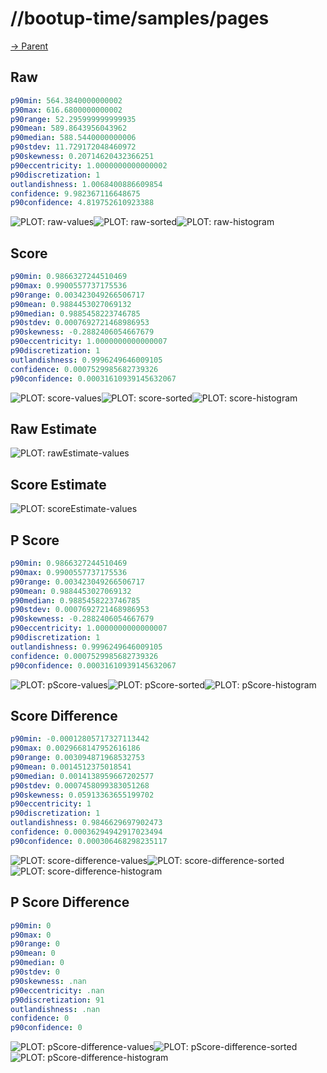 
# //bootup-time/samples/pages

[→ Parent](../..)


## Raw


```yaml
p90min: 564.3840000000002
p90max: 616.6800000000002
p90range: 52.295999999999935
p90mean: 589.8643956043962
p90median: 588.5440000000006
p90stdev: 11.729172048460972
p90skewness: 0.20714620432366251
p90eccentricity: 1.0000000000000002
p90discretization: 1
outlandishness: 1.0068400886609854
confidence: 9.982367116648675
p90confidence: 4.819752610923388

```

![PLOT: raw-values](./raw/values.svg)![PLOT: raw-sorted](./raw/sorted.svg)![PLOT: raw-histogram](./raw/histogram.svg)
## Score


```yaml
p90min: 0.9866327244510469
p90max: 0.9900557737175536
p90range: 0.003423049266506717
p90mean: 0.9884453027069132
p90median: 0.9885458223746785
p90stdev: 0.0007692721468986953
p90skewness: -0.2882406054667679
p90eccentricity: 1.0000000000000007
p90discretization: 1
outlandishness: 0.9996249646009105
confidence: 0.0007529985682739326
p90confidence: 0.00031610939145632067

```

![PLOT: score-values](./score/values.svg)![PLOT: score-sorted](./score/sorted.svg)![PLOT: score-histogram](./score/histogram.svg)
## Raw Estimate

![PLOT: rawEstimate-values](./rawEstimate/values.svg)
## Score Estimate

![PLOT: scoreEstimate-values](./scoreEstimate/values.svg)
## P Score


```yaml
p90min: 0.9866327244510469
p90max: 0.9900557737175536
p90range: 0.003423049266506717
p90mean: 0.9884453027069132
p90median: 0.9885458223746785
p90stdev: 0.0007692721468986953
p90skewness: -0.2882406054667679
p90eccentricity: 1.0000000000000007
p90discretization: 1
outlandishness: 0.9996249646009105
confidence: 0.0007529985682739326
p90confidence: 0.00031610939145632067

```

![PLOT: pScore-values](./pScore/values.svg)![PLOT: pScore-sorted](./pScore/sorted.svg)![PLOT: pScore-histogram](./pScore/histogram.svg)
## Score Difference


```yaml
p90min: -0.00012805717327113442
p90max: 0.0029668147952616186
p90range: 0.003094871968532753
p90mean: 0.0014512375018541
p90median: 0.0014138959667202577
p90stdev: 0.0007458099383051268
p90skewness: 0.05913363655199702
p90eccentricity: 1
p90discretization: 1
outlandishness: 0.9846629697902473
confidence: 0.00036294942917023494
p90confidence: 0.000306468298235117

```

![PLOT: score-difference-values](./score-difference/values.svg)![PLOT: score-difference-sorted](./score-difference/sorted.svg)![PLOT: score-difference-histogram](./score-difference/histogram.svg)
## P Score Difference


```yaml
p90min: 0
p90max: 0
p90range: 0
p90mean: 0
p90median: 0
p90stdev: 0
p90skewness: .nan
p90eccentricity: .nan
p90discretization: 91
outlandishness: .nan
confidence: 0
p90confidence: 0

```

![PLOT: pScore-difference-values](./pScore-difference/values.svg)![PLOT: pScore-difference-sorted](./pScore-difference/sorted.svg)![PLOT: pScore-difference-histogram](./pScore-difference/histogram.svg)